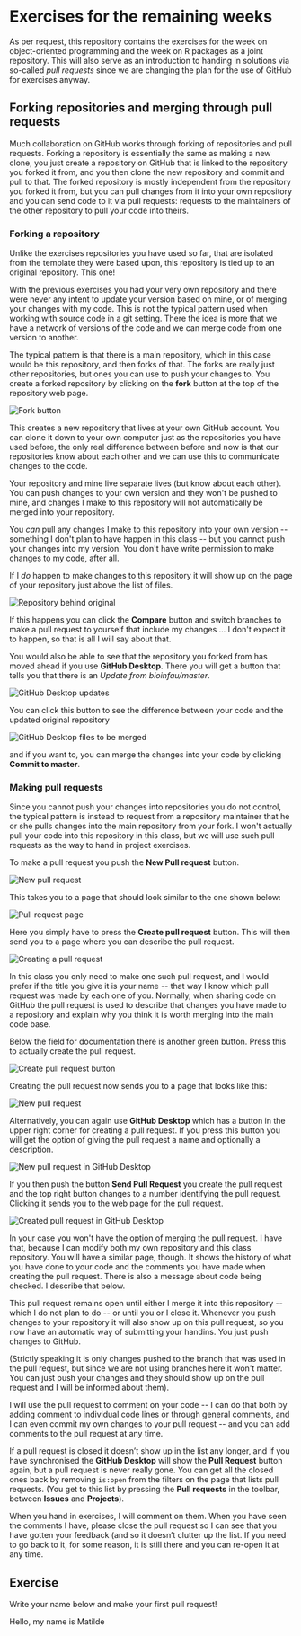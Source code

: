 # Exercises for the remaining weeks

As per request, this repository contains the exercises for the week on object-oriented programming and the week on R packages as a joint repository. This will also serve as an introduction to handing in solutions via so-called *pull requests* since we are changing the plan for the use of GitHub for exercises anyway.

## Forking repositories and merging through pull requests

Much collaboration on GitHub works through forking of repositories and pull requests. Forking a repository is essentially the same as making a new clone, you just create a repository on GitHub that is linked to the repository you forked it from, and you then clone the new repository and commit and pull to that. The forked repository is mostly independent from the repository you forked it from, but you can pull changes from it into your own repository and you can send code to it via pull requests: requests to the maintainers of the other repository to pull your code into theirs.

### Forking a repository

Unlike the exercises repositories you have used so far, that are isolated from the template they were based upon, this repository is tied up to an original repository. This one!

With the previous exercises you had your very own repository and there were never any intent to update your version based on mine, or of merging your changes with my code. This is not the typical pattern used when working with source code in a git setting. There the idea is more that we have a network of versions of the code and we can merge code from one version to another.

The typical pattern is that there is a main repository, which in this case would be this repository, and then forks of that. The forks are really just other repositories, but ones you can use to push your changes to. You create a forked repository by clicking on the **fork** button at the top of the repository web page.

![Fork button](figures/fork.png)

This creates a new repository that lives at your own GitHub account. You can clone it down to your own computer just as the repositories you have used before, the only real difference between before and now is that our repositories know about each other and we can use this to communicate changes to the code.

Your repository and mine live separate lives (but know about each other). You can push changes to your own version and they won't be pushed to mine, and changes I make to this repository will not automatically be merged into your repository.

You *can* pull any changes I make to this repository into your own version -- something I don't plan to have happen in this class -- but you cannot push your changes into my version. You don't have write permission to make changes to my code, after all.

If I *do* happen to make changes to this repository it will show up on the page of your repository just above the list of files.

![Repository behind original](figures/behind.png)

If this happens you can click the **Compare** button and switch branches to make a pull request to yourself that include my changes ... I don't expect it to happen, so that is all I will say about that.

You would also be able to see that the repository you forked from has moved ahead if you use **GitHub Desktop**. There you will get a button that tells you that there is an *Update from bioinfau/master*.

![GitHub Desktop updates](figures/github-updates.png)

You can click this button to see the difference between your code and the updated original repository

![GitHub Desktop files to be merged](figures/github-merging.png)

and if you want to, you can merge the changes into your code by clicking **Commit to master**.


### Making pull requests

Since you cannot push your changes into repositories you do not control, the typical pattern is instead to request from a repository maintainer that he or she pulls changes into the main repository from your fork. I won't actually pull your code into this repository in this class, but we will use such pull requests as the way to hand in project exercises.

To make a pull request you push the **New Pull request** button.

![New pull request](figures/new-pull-request.png)

This takes you to a page that should look similar to the one shown below:

![Pull request page](figures/new-pull-request-first-page.png)

Here you simply have to press the **Create pull request** button. This will then send you to a page where you can describe the pull request.

![Creating a pull request](figures/creating-pull-request.png)

In this class you only need to make one such pull request, and I would prefer if the title you give it is your name -- that way I know which pull request was made by each one of you. Normally, when sharing code on GitHub the pull request is used to describe that changes you have made to a repository and explain why you think it is worth merging into the main code base.

Below the field for documentation there is another green button. Press this to actually create the pull request.

![Create pull request button](figures/create-button.png)

Creating the pull request now sends you to a page that looks like this:

![New pull request](figures/pull-request.png)

Alternatively, you can again use **GitHub Desktop** which has a button in the upper right corner for creating a pull request. If you press this button you will get the option of giving the pull request a name and optionally a description.

![New pull request in **GitHub Desktop**](figures/github-make-pull-request.png)

If you then push the button **Send Pull Request** you create the pull request and the top right button changes to a number identifying the pull request. Clicking it sends you to the web page for the pull request.

![Created pull request in **GitHub Desktop**](figures/github-active-pull-request.png)

In your case you won't have the option of merging the pull request. I have that, because I can modify both my own repository and this class repository. You will have a similar page, though. It shows the history of what you have done to your code and the comments you have made when creating the pull request. There is also a message about code being checked. I describe that below.

This pull request remains open until either I merge it into this repository -- which I do not plan to do -- or until you or I close it. Whenever you push changes to your repository it will also show up on this pull request, so you now have an automatic way of submitting your handins. You just push changes to GitHub.

(Strictly speaking it is only changes pushed to the branch that was used in the pull request, but since we are not using branches here it won't matter. You can just push your changes and they should show up on the pull request and I will be informed about them).

I will use the pull request to comment on your code -- I can do that both by adding comment to individual code lines or through general comments, and I can even commit my own changes to your pull request -- and you can add comments to the pull request at any time.

If a pull request is closed it doesn’t show up in the list any longer, and if you have synchronised the **GitHub Desktop** will show the **Pull Request** button again, but a pull request is never really gone. You can get all the closed ones back by removing `is:open` from the filters on the page that lists pull requests. (You get to this list by pressing the **Pull requests** in the toolbar, between **Issues** and **Projects**).

When you hand in exercises, I will comment on them. When you have seen the comments I have, please close the pull request so I can see that you have gotten your feedback (and so it doesn’t clutter up the list. If you need to go back to it, for some reason, it is still there and you can re-open it at any time.

## Exercise

Write your name below and make your first pull request!

Hello, my name is Matilde

